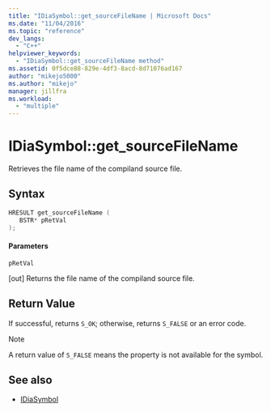 ```yaml
---
title: "IDiaSymbol::get_sourceFileName | Microsoft Docs"
ms.date: "11/04/2016"
ms.topic: "reference"
dev_langs:
  - "C++"
helpviewer_keywords:
  - "IDiaSymbol::get_sourceFileName method"
ms.assetid: 0f5dce88-829e-4df3-8acd-8d71076ad167
author: "mikejo5000"
ms.author: "mikejo"
manager: jillfra
ms.workload:
  - "multiple"
---
```

# IDiaSymbol::get_sourceFileName
Retrieves the file name of the compiland source file.

## Syntax

```C++
HRESULT get_sourceFileName ( 
   BSTR* pRetVal
);
```

#### Parameters
 `pRetVal`

[out] Returns the file name of the compiland source file.

## Return Value
 If successful, returns `S_OK`; otherwise, returns `S_FALSE` or an error code.

> [!NOTE]
> A return value of `S_FALSE` means the property is not available for the symbol.

## See also
- [IDiaSymbol](../../debugger/debug-interface-access/idiasymbol.md)